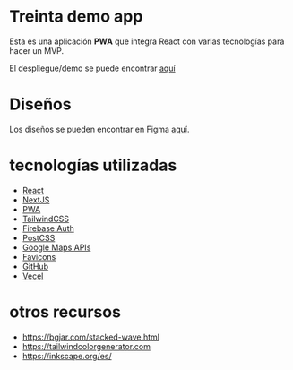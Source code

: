 # Treinta demo app

Esta es una aplicación **PWA** que integra React con varias tecnologías para hacer un MVP.

El despliegue/demo se puede encontrar [aquí](https://app.treinta.ml)

# Diseños

Los diseños se pueden encontrar en Figma [aquí](https://www.figma.com/file/quBXNM77CcGi0lBci5eNCM/Main2?node-id=3%3A840).


# tecnologías utilizadas

- [React](https://reactjs.org/)
- [NextJS](https://nextjs.org/)
- [PWA](https://github.com/shadowwalker/next-pwa)
- [TailwindCSS](https://tailwindcss.com/)
- [Firebase Auth](https://firebase.google.com/docs/auth/)
- [PostCSS](https://postcss.org/)
- [Google Maps APIs](https://developers.google.com/maps/apis-by-platform)
- [Favicons](https://github.com/itgalaxy/favicons)
- [GitHub](https://github.com/)
- [Vecel](https://vercel.com/)

# otros recursos

- https://bgjar.com/stacked-wave.html
- https://tailwindcolorgenerator.com
- https://inkscape.org/es/

